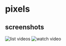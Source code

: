 # pixels

## screenshots

![list videos](https://i.imgur.com/iAqG0hR.jpg)
![watch video](https://i.imgur.com/l4wEQpa.jpg)
